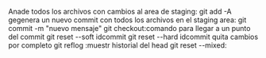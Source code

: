 Anade   todos  los  archivos  con  cambios  al area  de  staging: git add -A
gegenera un  nuevo commit  con todos  los  archivos  en el staging  area: git  commit -m "nuevo mensaje"
git checkout:comando para  llegar  a  un punto del commit
git reset --soft idcommit
git reset --hard  idcommit
quita cambios por completo
git reflog :muestr historial del head
git reset --mixed: 